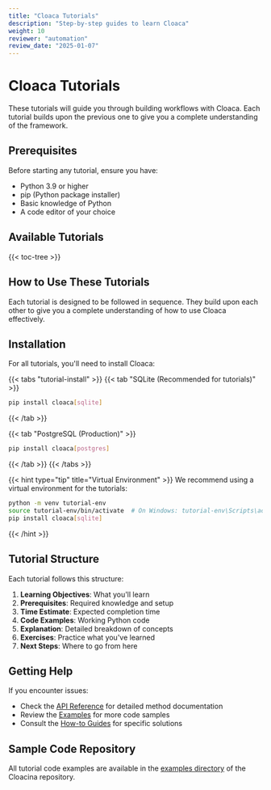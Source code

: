 ```yaml
---
title: "Cloaca Tutorials"
description: "Step-by-step guides to learn Cloaca"
weight: 10
reviewer: "automation"
review_date: "2025-01-07"
---
```


# Cloaca Tutorials

These tutorials will guide you through building workflows with Cloaca. Each tutorial builds upon the previous one to give you a complete understanding of the framework.

## Prerequisites

Before starting any tutorial, ensure you have:

- Python 3.9 or higher
- pip (Python package installer)
- Basic knowledge of Python
- A code editor of your choice

## Available Tutorials

{{< toc-tree >}}

## How to Use These Tutorials

Each tutorial is designed to be followed in sequence. They build upon each other to give you a complete understanding of how to use Cloaca effectively.

## Installation

For all tutorials, you'll need to install Cloaca:

{{< tabs "tutorial-install" >}}
{{< tab "SQLite (Recommended for tutorials)" >}}
```bash
pip install cloaca[sqlite]
```
{{< /tab >}}

{{< tab "PostgreSQL (Production)" >}}
```bash
pip install cloaca[postgres]
```
{{< /tab >}}
{{< /tabs >}}

{{< hint type="tip" title="Virtual Environment" >}}
We recommend using a virtual environment for the tutorials:

```bash
python -m venv tutorial-env
source tutorial-env/bin/activate  # On Windows: tutorial-env\Scripts\activate
pip install cloaca[sqlite]
```
{{< /hint >}}

## Tutorial Structure

Each tutorial follows this structure:

1. **Learning Objectives**: What you'll learn
2. **Prerequisites**: Required knowledge and setup
3. **Time Estimate**: Expected completion time
4. **Code Examples**: Working Python code
5. **Explanation**: Detailed breakdown of concepts
6. **Exercises**: Practice what you've learned
7. **Next Steps**: Where to go from here

## Getting Help

If you encounter issues:

- Check the [API Reference](/python-bindings/api-reference/) for detailed method documentation
- Review the [Examples](/python-bindings/examples/) for more code samples
- Consult the [How-to Guides](/python-bindings/how-to-guides/) for specific solutions

## Sample Code Repository

All tutorial code examples are available in the [examples directory](https://github.com/dstorey/cloacina/tree/main/examples) of the Cloacina repository.
